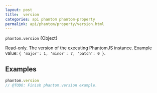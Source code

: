 ```yaml
---
layout: post
title:  version
categories: api phantom phantom-property
permalink: api/phantom/property/version.html
---
```


`phantom.version` {Object}

Read-only. The version of the executing PhantomJS instance. Example value: `{ 'major': 1, 'minor': 7, 'patch': 0 }`.

## Examples

```javascript
phantom.version
// @TODO: Finish phantom.version example.
```








